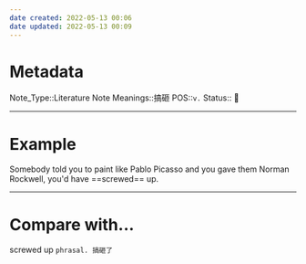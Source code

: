```yaml
---
date created: 2022-05-13 00:06
date updated: 2022-05-13 00:09
---
```


# Metadata

Note_Type::Literature Note
Meanings::搞砸
POS::`v.`
Status:: 👶

---

# Example

Somebody told you to paint like Pablo Picasso and you gave them Norman Rockwell, you'd have ==screwed== up.

---

# Compare with...

screwed up  `phrasal. 搞砸了`

